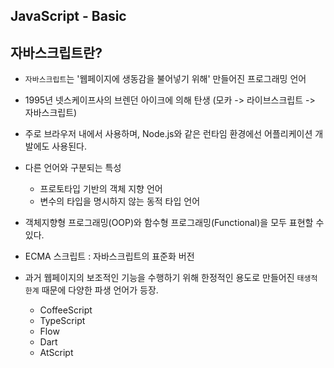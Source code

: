 ## JavaScript - Basic

자바스크립트란?
--------
- `자바스크립트`는 '웹페이지에 생동감을 불어넣기 위해' 만들어진 프로그래밍 언어
- 1995년 넷스케이프사의 브렌던 아이크에 의해 탄생 (모카 -> 라이브스크립트 -> 자바스크립트)
- 주로 브라우저 내에서 사용하며, Node.js와 같은 런타임 환경에선 어플리케이션 개발에도 사용된다.

- 다른 언어와 구분되는 특성
  - 프로토타입 기반의 객체 지향 언어
  - 변수의 타입을 명시하지 않는 동적 타입 언어
  
- 객체지향형 프로그래밍(OOP)와 함수형 프로그래밍(Functional)을 모두 표현할 수 있다.
- ECMA 스크립트 : 자바스크립트의 표준화 버전

- 과거 웹페이지의 보조적인 기능을 수행하기 위해 한정적인 용도로 만들어진 `태생적 한계` 때문에 다양한 파생 언어가 등장.
  - CoffeeScript
  - TypeScript
  - Flow
  - Dart
  - AtScript 

